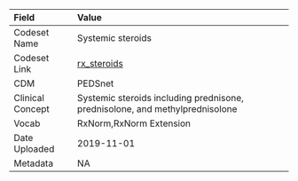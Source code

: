 |Field            |Value                                                                        |
|:----------------|:----------------------------------------------------------------------------|
|Codeset Name     |Systemic steroids                                                            |
|Codeset Link     |[rx_steroids](https://github.com/PEDSnet/Variable-Dictionary/blob/main/drug/rx_steroids.csv)|
|CDM              |PEDSnet                                                                      |
|Clinical Concept |Systemic steroids including prednisone, prednisolone, and methylprednisolone |
|Vocab            |RxNorm,RxNorm Extension                                                      |
|Date Uploaded    |2019-11-01                                                                   |
|Metadata         |NA                                                                           |
